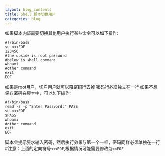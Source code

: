 ```yaml
---
layout: blog_contents
title: Shell 脚本切换用户
categories: blog
---
```



如果脚本内部需要切换其他用户执行某些命令可以如下操作: 

```
#!/bin/bash
su <<<EOF
123456
#the upside is root password
#below is shell command
whoami
#other command
exit
EOF
```

如果是root用户，切户用户就可以降密码行去掉
密码行必须独立在一行
如果不想保存密码在脚本中，可以如下操作: 

```
#!/bin/bash
read -s -p "Enter Password:" PASS
su <<<EOF
$PASS
whoami
#other command
exit
EOF
```

脚本会提示要求输入密码，然后执行效果与第一个一样，密码同样必须单独在一行
#注意：上面的定向符号`<<<EOF`,根据情况可能需要修改为`<<EOF`